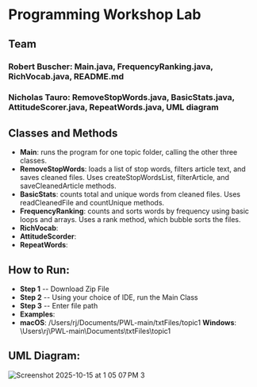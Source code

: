 # Programming Workshop Lab

## Team
### **Robert Buscher**: Main.java, FrequencyRanking.java, RichVocab.java, README.md
### **Nicholas Tauro**: RemoveStopWords.java, BasicStats.java, AttitudeScorer.java, RepeatWords.java, UML diagram

## Classes and Methods
- **Main**: runs the program for one topic folder, calling the other three classes.
- **RemoveStopWords**: loads a list of stop words, filters article text, and saves cleaned files. Uses createStopWordsList, filterArticle, and saveCleanedArticle methods.
- **BasicStats**: counts total and unique words from cleaned files. Uses readCleanedFile and countUnique methods.
- **FrequencyRanking**: counts and sorts words by frequency using basic loops and arrays. Uses a rank method, which bubble sorts the files.
- **RichVocab**:
- **AttitudeScorder**:
- **RepeatWords**:

## How to Run:
- **Step 1** -- Download Zip File
- **Step 2** -- Using your choice of IDE, run the Main Class
- **Step 3** -- Enter file path
- **Examples**:
- **macOS**: /Users/rj/Documents/PWL-main/txtFiles/topic1
**Windows**: \Users\rj\PWL-main\Documents\txtFiles\topic1

## UML Diagram:
![Screenshot 2025-10-15 at 1 05 07 PM 3](https://github.com/user-attachments/assets/fb5dcd9a-0071-434b-9079-866222d56b1f)
